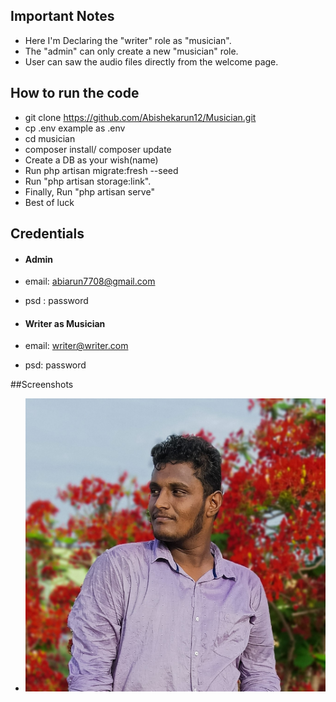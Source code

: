 ## Important Notes
- Here I'm Declaring the "writer" role as "musician".
- The "admin" can only create a new "musician" role.
- User can saw the audio files directly from the welcome page.

## How to run the code
- git clone https://github.com/Abishekarun12/Musician.git
- cp .env example as .env
- cd musician
- composer install/ composer update
- Create a DB as your wish(name)
- Run php artisan migrate:fresh --seed
- Run "php artisan storage:link".
- Finally, Run "php artisan serve"
- Best of luck 


## Credentials
- #### Admin
- email: abiarun7708@gmail.com
- psd : password

- #### Writer as Musician
- email: writer@writer.com
- psd: password

##Screenshots
- ![Welcome Page](https://github.com/Abishekarun12/Musician/blob/master/public/images/1682756870_res%20img.jpg)

